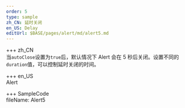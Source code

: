 ```yaml
---
order: 5
type: sample
zh_CN: 延时关闭
en_US: Delay
editUrl: $BASE/pages/alert/md/alert5.md
---
```


+++ zh_CN  
当<Code>autoClose</Code>设置为<Code>true</Code>后，默认情况下 Alert 会在 5 秒后关闭。设置不同的<Code>duration</Code>值，可以控制延时关闭的时间。

+++ en_US  
Alert

+++ SampleCode  
fileName: Alert5
